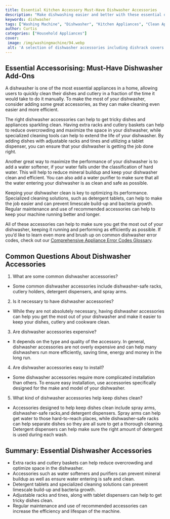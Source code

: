 ```yaml
---
title: Essential Kitchen Accessory Must-Have Dishwasher Accessories
description: "Make dishwashing easier and better with these essential dishwasher accessories Check out this blog post to learn what kitchen accessories you need"
keywords: dishwasher
tags: ["Washing Machine", "Dishwasher", "Kitchen Appliances", "Clean Appliance"]
author: Curtis
categories: ["Household Appliances"]
cover: 
 image: /img/washingmachine/94.webp
 alt: 'A selection of dishwasher accessories including dishrack covers dishwasher parts and attachable wine holders'
---
```

## Essential Accessorising: Must-Have Dishwasher Add-Ons
A dishwasher is one of the most essential appliances in a home, allowing users to quickly clean their dishes and cutlery in a fraction of the time it would take to do it manually. To make the most of your dishwasher, consider adding some great accessories, as they can make cleaning even easier and more efficient.

The right dishwasher accessories can help to get tricky dishes and appliances sparkling clean. Having extra racks and cutlery baskets can help to reduce overcrowding and maximize the space in your dishwasher, while specialized cleaning tools can help to extend the life of your dishwasher. By adding dishes with adjustable racks and tines and utilizing a tablet dispenser, you can ensure that your dishwasher is getting the job done right. 

Another great way to maximize the performance of your dishwasher is to add a water softener, if your water falls under the classification of hard water. This will help to reduce mineral buildup and keep your dishwasher clean and efficient. You can also add a water purifier to make sure that all the water entering your dishwasher is as clean and safe as possible. 

Keeping your dishwasher clean is key to optimizing its performance. Specialized cleaning solutions, such as detergent tablets, can help to make the job easier and can prevent limescale build-up and bacteria growth. Regular maintenance and use of recommended accessories can help to keep your machine running better and longer.

All of these accessories can help to make sure you get the most out of your dishwasher, keeping it running and performing as efficiently as possible. If you’d like to learn even more and brush up on common dishwasher error codes, check out our [Comprehensive Appliance Error Codes Glossary](./error-codes/).

## Common Questions About Dishwasher Accessories

1. What are some common dishwasher accessories?
 - Some common dishwasher accessories include dishwasher-safe racks, cutlery holders, detergent dispensers, and spray arms. 
2. Is it necessary to have dishwasher accessories? 
 - While they are not absolutely necessary, having dishwasher accessories can help you get the most out of your dishwasher and make it easier to keep your dishes, cutlery and cookware clean. 
3. Are dishwasher accessories expensive? 
 - It depends on the type and quality of the accessory. In general, dishwasher accessories are not overly expensive and can help many dishwashers run more efficiently, saving time, energy and money in the long run. 
4. Are dishwasher accessories easy to install? 
 - Some dishwasher accessories require more complicated installation than others. To ensure easy installation, use accessories specifically designed for the make and model of your dishwasher. 
5. What kind of dishwasher accessories help keep dishes clean? 
 - Accessories designed to help keep dishes clean include spray arms, dishwasher-safe racks,and detergent dispensers. Spray arms can help get water to those hard-to-reach places, while dishwasher-safe racks can help separate dishes so they are all sure to get a thorough cleaning. Detergent dispensers can help make sure the right amount of detergent is used during each wash.

## Summary: Essential Dishwasher Accessories
- Extra racks and cutlery baskets can help reduce overcrowding and optimize space in the dishwasher. 
- Accessories such as water softeners and purifiers can prevent mineral buildup as well as ensure water entering is safe and clean.
- Detergent tablets and specialized cleaning solutions can prevent limescale build-up and bacteria growth.
- Adjustable racks and tines, along with tablet dispensers can help to get tricky dishes clean.
- Regular maintenance and use of recommended accessories can increase the efficiency and lifespan of the machine.
